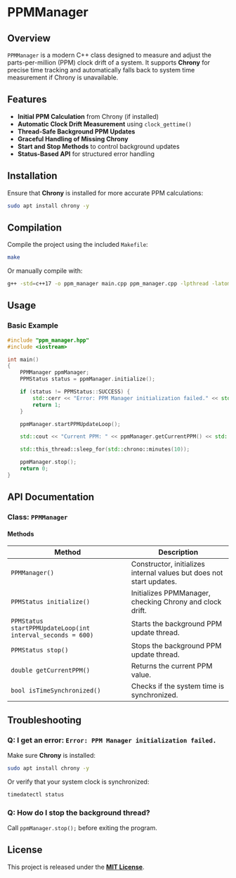 # PPMManager

## Overview

`PPMManager` is a modern C++ class designed to measure and adjust the parts-per-million (PPM) clock drift of a system. It supports **Chrony** for precise time tracking and automatically falls back to system time measurement if Chrony is unavailable.

## Features

- **Initial PPM Calculation** from Chrony (if installed)
- **Automatic Clock Drift Measurement** using `clock_gettime()`
- **Thread-Safe Background PPM Updates**
- **Graceful Handling of Missing Chrony**
- **Start and Stop Methods** to control background updates
- **Status-Based API** for structured error handling

## Installation

Ensure that **Chrony** is installed for more accurate PPM calculations:

```sh
sudo apt install chrony -y
```

## Compilation

Compile the project using the included `Makefile`:

```sh
make
```

Or manually compile with:

```sh
g++ -std=c++17 -o ppm_manager main.cpp ppm_manager.cpp -lpthread -latomic
```

## Usage

### Basic Example

```cpp
#include "ppm_manager.hpp"
#include <iostream>

int main()
{
    PPMManager ppmManager;
    PPMStatus status = ppmManager.initialize();

    if (status != PPMStatus::SUCCESS) {
        std::cerr << "Error: PPM Manager initialization failed." << std::endl;
        return 1;
    }

    ppmManager.startPPMUpdateLoop();

    std::cout << "Current PPM: " << ppmManager.getCurrentPPM() << std::endl;

    std::this_thread::sleep_for(std::chrono::minutes(10));

    ppmManager.stop();
    return 0;
}
```

## API Documentation

### Class: `PPMManager`

#### Methods

| Method | Description |
|--------|-------------|
| `PPMManager()` | Constructor, initializes internal values but does not start updates. |
| `PPMStatus initialize()` | Initializes PPMManager, checking Chrony and clock drift. |
| `PPMStatus startPPMUpdateLoop(int interval_seconds = 600)` | Starts the background PPM update thread. |
| `PPMStatus stop()` | Stops the background PPM update thread. |
| `double getCurrentPPM()` | Returns the current PPM value. |
| `bool isTimeSynchronized()` | Checks if the system time is synchronized. |

## Troubleshooting

### Q: I get an error: `Error: PPM Manager initialization failed.`

Make sure **Chrony** is installed:

```sh
sudo apt install chrony -y
```

Or verify that your system clock is synchronized:

```sh
timedatectl status
```

### Q: How do I stop the background thread?

Call `ppmManager.stop();` before exiting the program.

## License

This project is released under the **[MIT License](./LICENSE.md)**.
